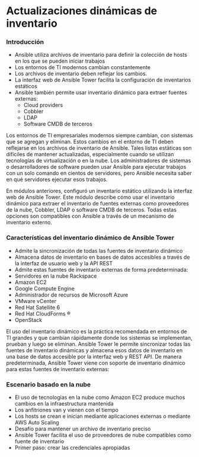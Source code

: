 # Actualizaciones dinámicas de inventario

### Introducción
* Ansible utiliza archivos de inventario para definir la colección de hosts en los que se pueden iniciar trabajos
* Los entornos de TI modernos cambian constantemente
* Los archivos de inventario deben reflejar los cambios.
* La interfaz web de Ansible Tower facilita la configuración de inventarios estáticos
* Ansible también permite usar inventario dinámico para extraer fuentes externas:
  * Cloud providers
  * Cobbler
  * LDAP
  * Software CMDB de terceros

Los entornos de TI empresariales modernos siempre cambian, con sistemas que se agregan y eliminan. Estos cambios en el entorno de TI deben reflejarse en los archivos de inventario de Ansible. Tales listas estáticas son difíciles de mantener actualizadas, especialmente cuando se utilizan tecnologías de virtualización o en la nube. Los administradores de sistemas o desarrolladores de software pueden usar Ansible para ejecutar trabajos con un solo comando en cientos de servidores, pero Ansible necesita saber en qué servidores ejecutar esos trabajos.

En módulos anteriores, configuró un inventario estático utilizando la interfaz web de Ansible Tower. Este módulo describe cómo usar el inventario dinámico para extraer el inventario de fuentes externas como proveedores de la nube, Cobbler, LDAP o software CMDB de terceros. Todas estas opciones son compatibles con Ansible a través de un mecanismo de inventario externo.

### Características del inventario dinámico de Ansible Tower
* Admite la sincronización de todas las fuentes de inventario dinámico
* Almacena datos de inventario en bases de datos accesibles a través de la interfaz de usuario web y la API REST
* Admite estas fuentes de inventario externas de forma predeterminada:
 * Servidores en la nube Rackspace
 * Amazon EC2
 * Google Compute Engine
 * Administrador de recursos de Microsoft Azure
 * VMware vCenter
 * Red Hat Satellite 6
 * Red Hat CloudForms ®
 * OpenStack
 
El uso del inventario dinámico es la práctica recomendada en entornos de TI grandes y que cambian rápidamente donde los sistemas se implementan, prueban y luego se eliminan. Ansible Tower le permite sincronizar todas las fuentes de inventario dinámicas y almacena esos datos de inventario en una base de datos accesible por la interfaz web y REST API. De manera predeterminada, Ansible Tower viene con soporte de inventario dinámico para estas fuentes de inventario externas:

### Escenario basado en la nube
* El uso de tecnologías en la nube como Amazon EC2 produce muchos cambios en la infraestructura mantenida
* Los anfitriones van y vienen con el tiempo
* Los hosts se crean e inician mediante aplicaciones externas o mediante AWS Auto Scaling
* Desafío para mantener un archivo de inventario preciso
* Ansible Tower facilita el uso de proveedores de nube compatibles como fuente de inventario
* Primer paso: crear las credenciales apropiadas
